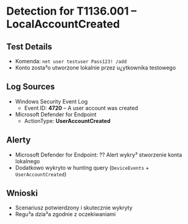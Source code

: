 # Detection for T1136.001 – LocalAccountCreated

## Test Details
- Komenda: `net user testuser Pass123! /add`
- Konto zosta³o utworzone lokalnie przez u¿ytkownika testowego

## Log Sources
- Windows Security Event Log
  - Event ID: **4720** – A user account was created
- Microsoft Defender for Endpoint
  - ActionType: **UserAccountCreated**

## Alerty
- Microsoft Defender for Endpoint: ?? Alert wykry³ stworzenie konta lokalnego
- Dodatkowo wykryto w hunting query (`DeviceEvents` + `UserAccountCreated`)

## Wnioski
- Scenariusz potwierdzony i skutecznie wykryty
- Regu³a dzia³a zgodnie z oczekiwaniami
